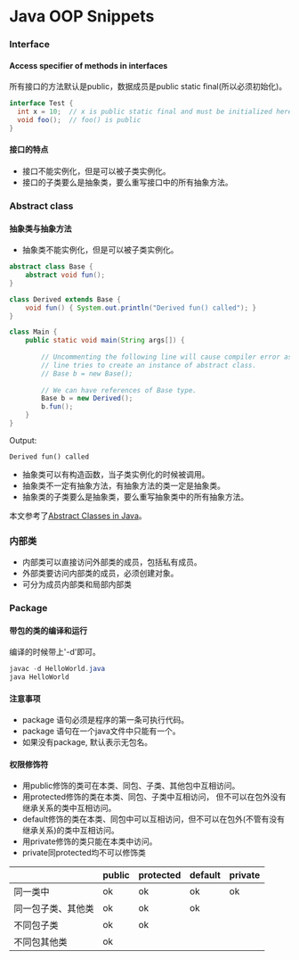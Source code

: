 # Java OOP Snippets


### Interface

#### Access specifier of methods in interfaces
所有接口的方法默认是public，数据成员是public static final(所以必须初始化)。
```java
interface Test { 
  int x = 10;  // x is public static final and must be initialized here 
  void foo();  // foo() is public 
} 
```

#### 接口的特点
- 接口不能实例化，但是可以被子类实例化。
- 接口的子类要么是抽象类，要么重写接口中的所有抽象方法。



### Abstract class
#### 抽象类与抽象方法
- 抽象类不能实例化，但是可以被子类实例化。
```java
abstract class Base { 
    abstract void fun(); 
} 

class Derived extends Base { 
    void fun() { System.out.println("Derived fun() called"); } 
} 

class Main { 
    public static void main(String args[]) {  
      
        // Uncommenting the following line will cause compiler error as the  
        // line tries to create an instance of abstract class. 
        // Base b = new Base(); 
  
        // We can have references of Base type. 
        Base b = new Derived(); 
        b.fun();  
    } 
} 

```
Output:
```
Derived fun() called
```

- 抽象类可以有构造函数，当子类实例化的时候被调用。
- 抽象类不一定有抽象方法，有抽象方法的类一定是抽象类。
- 抽象类的子类要么是抽象类，要么重写抽象类中的所有抽象方法。

本文参考了[Abstract Classes in Java](https://www.geeksforgeeks.org/abstract-classes-in-java/)。


### 内部类
- 内部类可以直接访问外部类的成员，包括私有成员。
- 外部类要访问内部类的成员，必须创建对象。
- 可分为成员内部类和局部内部类

### Package

#### 带包的类的编译和运行

编译的时候带上'-d'即可。
```java
javac -d HelloWorld.java
java HelloWorld
```



#### 注意事项
- package 语句必须是程序的第一条可执行代码。
- package 语句在一个java文件中只能有一个。
- 如果没有package, 默认表示无包名。

#### 权限修饰符
- 用public修饰的类可在本类、同包、子类、其他包中互相访问。
- 用protected修饰的类在本类、同包、子类中互相访问， 但不可以在包外没有继承关系的类中互相访问。
- default修饰的类在本类、同包中可以互相访问，但不可以在包外(不管有没有继承关系)的类中互相访问。
- 用private修饰的类只能在本类中访问。
- private同protected均不可以修饰类

| | public | protected| default | private |
|----- |----- |-----|---- | -----|
|同一类中| ok | ok | ok | ok |
|同一包子类、其他类| ok | ok | ok |  |
|不同包子类| ok | ok |  |  |
|不同包其他类| ok | |  |  |